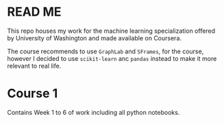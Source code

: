 # READ ME

This repo houses my work for the machine learning specialization offered by University of Washington and made available on Coursera.

The course recommends to use `GraphLab` and `SFrames`, for the course, however I decided to use `scikit-learn` anc `pandas` instead to make it more relevant to real life.


# Course 1

Contains Week 1 to 6 of work including all python notebooks. 